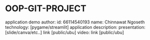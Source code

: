 # OOP-GIT-PROJECT

application demo
author:
id: 66114540193
name: Chinnawat Ngoseth
technology: [pygame/streamlit]
application description:
presentation: [slide/canva/etc..] link [public/ubu]
video: link [public/ubu]
